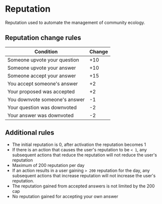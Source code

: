 # Reputation

Reputation used to automate the management of community ecology.

## Reputation change rules

| Condition                     | Change |
| ----------------------------- | ------ |
| Someone upvote your question  | +10    |
| Someone upvote your answer    | +10    |
| Someone accept your answer    | +15    |
| You accept someone's answer   | +2     |
| Your proposed was accepted    | +2     |
| You downvote someone's answer | -1     |
| Your question was downvoted   | -2     |
| Your answer was downvoted     | -2     |

## Additional rules

- The initial reputation is 0, after activation the reputation becomes 1
- If there is an action that causes the user's reputation to be `< 1`, any subsequent actions that reduce the reputation will not reduce the user's reputation
- Maximum of 200 reputation per day
- If an action results in a user gaining `> 200` reputation for the day, any subsequent actions that increase reputation will not increase the user's reputation.
- The reputation gained from accepted answers is not limited by the 200 cap
- No reputation gained for accepting your own answer  
